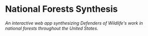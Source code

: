 # National Forests Synthesis
###### An interactive web app synthesizing Defenders of Wildlife's work in national forests throughout the United States.
